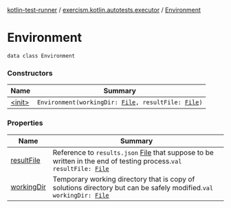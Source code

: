 [kotlin-test-runner](../../index.md) / [exercism.kotlin.autotests.executor](../index.md) / [Environment](./index.md)

# Environment

`data class Environment`

### Constructors

| Name | Summary |
|---|---|
| [&lt;init&gt;](-init-.md) | `Environment(workingDir: `[`File`](https://docs.oracle.com/javase/6/docs/api/java/io/File.html)`, resultFile: `[`File`](https://docs.oracle.com/javase/6/docs/api/java/io/File.html)`)` |

### Properties

| Name | Summary |
|---|---|
| [resultFile](result-file.md) | Reference to `results.json` [File](https://docs.oracle.com/javase/6/docs/api/java/io/File.html) that suppose to be written in the end of testing process.`val resultFile: `[`File`](https://docs.oracle.com/javase/6/docs/api/java/io/File.html) |
| [workingDir](working-dir.md) | Temporary working directory that is copy of solutions directory but can be safely modified.`val workingDir: `[`File`](https://docs.oracle.com/javase/6/docs/api/java/io/File.html) |
